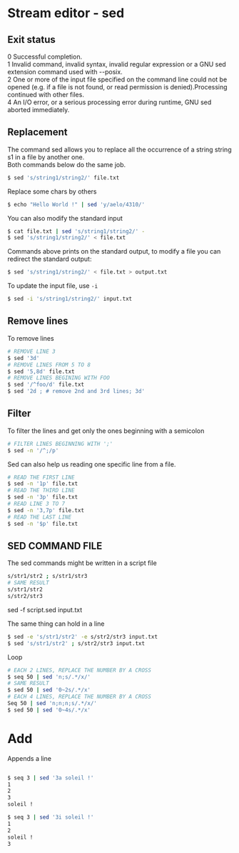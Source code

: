 # Stream editor - sed

## Exit status

0  Successful completion. <br>
1  Invalid command, invalid syntax, invalid regular expression or a GNU sed extension command used with --posix.<br>
2  One or more of the input file specified on the command line could not be opened (e.g. if a file is not found, or read permission is denied).Processing continued with other files.<br>
4  An I/O error, or a serious processing error during runtime, GNU sed aborted immediately.

## Replacement

The command sed allows you to replace all the occurrence of a string string s1 in a file by another one.<br>
Both commands below do the same job.

```sh
$ sed 's/string1/string2/' file.txt
```

Replace some chars by others

```sh
$ echo "Hello World !" | sed 'y/aelo/4310/'
```

You can also modify the standard input

```sh
$ cat file.txt | sed 's/string1/string2/' -
$ sed 's/string1/string2/' < file.txt
```
Commands above prints on the standard output, to modify a file you can redirect the standard output:

```sh
$ sed 's/string1/string2/' < file.txt > output.txt
```

To update the input file, use `-i`

```sh
$ sed -i 's/string1/string2/' input.txt
``` 

## Remove lines

To remove lines

```sh
# REMOVE LINE 3
$ sed '3d'
# REMOVE LINES FROM 5 TO 8
$ sed '5,8d' file.txt
# REMOVE LINES BEGINING WITH FOO
$ sed '/^foo/d' file.txt
$ sed '2d ; # remove 2nd and 3rd lines; 3d'
```

## Filter

To filter the lines and get only the ones beginning with a semicolon

```sh
# FILTER LINES BEGINNING WITH ';'
$ sed -n '/^;/p'
```

Sed can also help us reading one specific line from a file.

```sh
# READ THE FIRST LINE
$ sed -n '1p' file.txt
# READ THE THIRD LINE
$ sed -n '3p' file.txt
# READ LINE 3 TO 7
$ sed -n '3,7p' file.txt
# READ THE LAST LINE
$ sed -n '$p' file.txt
```

## SED COMMAND FILE

The sed commands might be written in a script file

```sh
s/str1/str2 ; s/str1/str3
# SAME RESULT
s/str1/str2
s/str2/str3
```

sed -f script.sed input.txt

The same thing can hold in a line

```sh
$ sed -e 's/str1/str2' -e s/str2/str3 input.txt
$ sed 's/str1/str2' ; s/str2/str3 input.txt
```

Loop

```sh
# EACH 2 LINES, REPLACE THE NUMBER BY A CROSS
$ seq 50 | sed 'n;s/.*/x/'
# SAME RESULT
$ sed 50 | sed '0~2s/.*/x'
# EACH 4 LINES, REPLACE THE NUMBER BY A CROSS
Seq 50 | sed 'n;n;n;s/.*/x/'
$ sed 50 | sed '0~4s/.*/x'
``` 

# Add

Appends a line

```sh

$ seq 3 | sed '3a soleil !'
1
2
3
soleil !

$ seq 3 | sed '3i soleil !'
1
2
soleil !
3
```